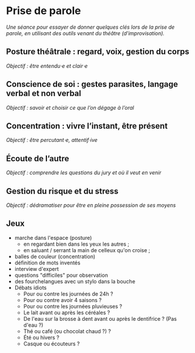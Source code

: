 # Prise de parole

*Une séance pour essayer de donner quelques clés lors de la prise de parole, en
utilisant des outils venant du théâtre (d'improvisation).*

## Posture théâtrale : regard, voix, gestion du corps

*Objectif : être entendu⋅e et clair⋅e*

## Conscience de soi : gestes parasites, langage verbal et non verbal

*Objectif : savoir et choisir ce que l’on dégage à l’oral*

## Concentration : vivre l’instant, être présent

*Objectif : être percutant⋅e, attentif⋅ive*

## Écoute de l’autre

*Objectif : comprendre les questions du jury et où il veut en venir*

## Gestion du risque et du stress

*Objectif : dédramatiser pour être en pleine possession de ses moyens*

## Jeux

+ marche dans l'espace (posture)
    + en regardant bien dans les yeux les autres ;
    + en saluant / serrant la main de celleux qu'on croise ;
+ balles de couleur (concentration)
+ définition de mots inventés
+ interview d'expert
+ questions "difficiles" pour observation
+ des fourchelangues avec un stylo dans la bouche
+ Débats idiots
    + Pour ou contre les journées de 24h ?
    + Pour ou contre avoir 4 saisons ?
    + Pour ou contre les journées pluvieuses ?
    + Le lait avant ou après les céréales ?
    + De l'eau sur la brosse à dent avant ou après le dentifrice ? (Pas d'eau ?)
    + Thé ou café (ou chocolat chaud ?) ?
    + Été ou hivers ?
    + Casque ou écouteurs ?
